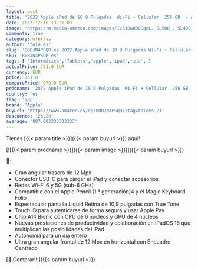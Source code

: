 ```yaml
---
layout: post
title: '2022 Apple iPad de 10 9 Pulgadas  Wi-Fi + Cellular  256 GB  - Azul  10.ª generación '
date: 2022-12-16 13:51:03
image: 'https://m.media-amazon.com/images/I/318wU38GqnL._SL500_._SL400_.jpg'
comments: true
category: ofertas
author: 'tole.es'
slug: 'B0BJN4PSQR-es 2022 Apple iPad de 10 9 Pulgadas Wi-Fi + Cellular 256 GB -...'
sku: 'B0BJN4PSQR-es'
tags: [ 'Informática','Tablets','apple','ipad','🇪🇸', ]
actualPrice: 751.0 EUR
currency: EUR
price: 751.0
comparePrice: 979.0 EUR
prodname: '2022 Apple iPad de 10 9 Pulgadas  Wi-Fi + Cellular  256 GB  - Azul  10.ª generación '
country: 'es'
flag: '🇪🇸'
brand: 'Apple'
buyurl: 'https://www.amazon.es/dp/B0BJN4PSQR/?tag=tolees-21'
descuento: '23.29'
average: '807.003333333333'
---
```


Tienes [{{< param title >}}]({{< param buyurl >}}) aqui!

[![{{< param prodname >}}]({{< param image >}})]({{< param buyurl >}})

🔎:

- Gran angular trasero de 12 Mpx
- Conector USB-C para cargar el iPad y conectar accesorios
- Redes Wi-Fi 6 y 5G (sub-6 GHz)
- Compatible con el Apple Pencil (1.ª generación)4 y el Magic Keyboard Folio
- Espectacular pantalla Liquid Retina de 10,9 pulgadas con True Tone
- Touch ID para autenticarse de forma segura y usar Apple Pay
- Chip A14 Bionic con CPU de 6 núcleos y GPU de 4 núcleos
- Nuevas prestaciones de productividad y colaboración en iPadOS 16 que multiplican las posibilidades del iPad
- Autonomía para un día entero
- Ultra gran angular frontal de 12 Mpx en horizontal con Encuadre Centrado

[🛒 Comprar!!!]({{< param buyurl >}})
